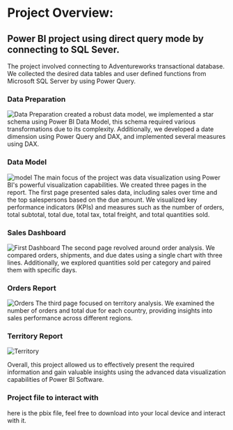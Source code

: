 # Project Overview:
## Power BI project using direct query mode by connecting to SQL Sever.
The project involved connecting to Adventureworks transactional database.
We collected the desired data tables and user defined functions from Microsoft SQL Server by using Power Query.
### Data Preparation
![Data Preparation](https://github.com/Tarek-Ibrahim20/Sales-Analysis-Project-Power-BI/blob/80eb1d7b14f957171c4a1ea4b4c41ecc4d37afde/Data%20Preparation.png)
created a robust data model, we implemented a star schema using Power BI Data Model, this schema required various transformations due to its complexity. 
Additionally, we developed a date dimension using Power Query and DAX, and implemented several measures using DAX.
### Data Model
![model](https://github.com/Tarek-Ibrahim20/Sales-Analysis-Project-Power-BI/blob/085de19e4e63155b0ae56ed93773beb661afe0bd/Data%20Model.png)
The main focus of the project was data visualization using Power BI's powerful visualization capabilities. We created three pages in the report.
The first page presented sales data, including sales over time and the top salespersons based on the due amount.
We visualized key performance indicators (KPIs) and measures such as the number of orders, total subtotal, total due, total tax, total freight, and total quantities sold.
### Sales Dashboard
![First Dashboard](https://github.com/Tarek-Ibrahim20/Sales-Analysis-Project-Power-BI/blob/133cd3b144e1a8c4c54d24192822c101bc09d7b5/Overview%20Dashbaord.png)
The second page revolved around order analysis. We compared orders, shipments, and due dates using a single chart with three lines. Additionally, we explored quantities sold per category and paired them with specific days.
### Orders Report
![Orders](https://github.com/Tarek-Ibrahim20/Sales-Analysis-Project-Power-BI/blob/3427bcbd82f99175c1ed17297a82e523bc472cb3/Orders%20Report.png)
The third page focused on territory analysis. We examined the number of orders and total due for each country, providing insights into sales performance across different regions.
### Territory Report
![Territory](https://github.com/Tarek-Ibrahim20/Sales-Analysis-Project-Power-BI/blob/2db0b9776a0de9186d9a5116a054a82233c573df/Territory%20Report.png)

Overall, this project allowed us to effectively present the required information and gain valuable insights using the advanced data visualization capabilities of Power BI Software.

### Project file to interact with
here is the pbix file, feel free to download into your local device and interact with it. <br/>


